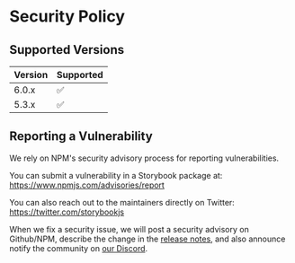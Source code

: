 # Security Policy

## Supported Versions

| Version | Supported          |
| ------- | ------------------ |
| 6.0.x   | :white_check_mark: |
| 5.3.x   | :white_check_mark: |

## Reporting a Vulnerability

We rely on NPM's security advisory process for reporting vulnerabilities.

You can submit a vulnerability in a Storybook package at: https://www.npmjs.com/advisories/report

You can also reach out to the maintainers directly on Twitter: https://twitter.com/storybookjs

When we fix a security issue, we will post a security advisory on Github/NPM, describe the change in the [release notes](https://github.com/storybookjs/storybook/releases), and also announce notify the community on [our Discord](https://discord.gg/storybook).

